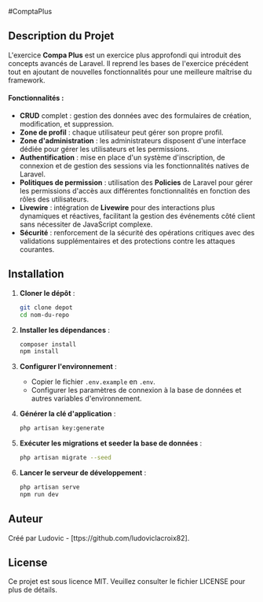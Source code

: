 #ComptaPlus

## Description du Projet

L'exercice **Compa Plus** est un exercice plus approfondi qui introduit des concepts avancés de Laravel. Il reprend les bases de l'exercice précédent tout en ajoutant de nouvelles fonctionnalités pour une meilleure maîtrise du framework.


#### Fonctionnalités :
- **CRUD** complet : gestion des données avec des formulaires de création, modification, et suppression.
- **Zone de profil** : chaque utilisateur peut gérer son propre profil.
- **Zone d'administration** : les administrateurs disposent d'une interface dédiée pour gérer les utilisateurs et les permissions.
- **Authentification** : mise en place d'un système d'inscription, de connexion et de gestion des sessions via les fonctionnalités natives de Laravel.
- **Politiques de permission** : utilisation des **Policies** de Laravel pour gérer les permissions d'accès aux différentes fonctionnalités en fonction des rôles des utilisateurs.
- **Livewire** : intégration de **Livewire** pour des interactions plus dynamiques et réactives, facilitant la gestion des événements côté client sans nécessiter de JavaScript complexe.
- **Sécurité** : renforcement de la sécurité des opérations critiques avec des validations supplémentaires et des protections contre les attaques courantes.

## Installation

1. **Cloner le dépôt** :
    ```bash
    git clone depot
    cd nom-du-repo
    ```

2. **Installer les dépendances** :
    ```bash
    composer install
    npm install
    ```

3. **Configurer l'environnement** :
    - Copier le fichier `.env.example` en `.env`.
    - Configurer les paramètres de connexion à la base de données et autres variables d'environnement.

4. **Générer la clé d'application** :
    ```bash
    php artisan key:generate
    ```

5. **Exécuter les migrations et seeder la base de données** :
    ```bash
    php artisan migrate --seed
    ```

6. **Lancer le serveur de développement** :
    ```bash
    php artisan serve
    npm run dev
    ```


## Auteur

Créé par Ludovic - [ttps://github.com/ludoviclacroix82].

## License

Ce projet est sous licence MIT. Veuillez consulter le fichier LICENSE pour plus de détails. 


